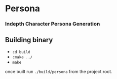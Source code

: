 # Persona
### Indepth Character Persona Generation

## Building binary

- `cd build`
- `cmake ../`
- `make`

once built run `./build/persona` from the project root.
